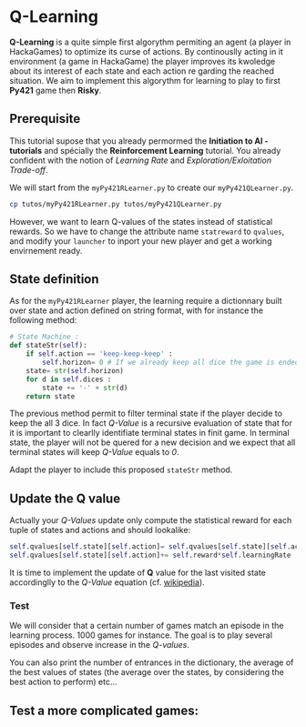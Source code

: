 # Q-Learning

**Q-Learning** is a quite simple first algorythm permiting an agent (a player in HackaGames) to optimize its curse of actions.
By continouslly acting in it environment (a game in HackaGame) the player improves its kwoledge about its interest of each state and each action re garding the reached situation.
We aim to implement this algorythm for learning to play to first **Py421** game then **Risky**.

## Prerequisite

This tutorial supose that you already permormed the **Initiation to AI - tutorials** and spécially the **Reinforcement Learning** tutorial. 
You already confident with the notion of _Learning Rate_ and _Exploration/Exloitation Trade-off_.

We will start from the `myPy421RLearner.py` to create our `myPy421QLearner.py`.

```sh
cp tutos/myPy421RLearner.py tutos/myPy421QLearner.py
```

However, we want to learn Q-values of the states instead of statistical rewards. 
So we have to change the attribute name `statreward` to `qvalues`, and modify your `launcher` to inport your new player and get a working envirnement ready.


## State definition

As for the `myPy421RLearner` player, the learning require a dictionnary built over state and action defined on string format, with for instance the following method:

```python
# State Machine :
def stateStr(self):
    if self.action == 'keep-keep-keep' :
        self.horizon= 0 # If we already keep all dice the game is ended
    state= str(self.horizon)
    for d in self.dices :
        state += '-' + str(d)
    return state
```

The previous method permit to filter terminal state if the player decide to keep the all 3 dice.
In fact _Q-Value_ is a recursive evaluation of state that for it is important to clearlly identifiate terminal states in finit game.
In terminal state, the player will not be quered for a new decision and we expect that all terminal states will keep _Q-Value_ equals to _0_.

Adapt the player to include this proposed `stateStr` method.

## Update the Q value

Actually your _Q-Values_ update only compute the statistical reward for each tuple of states and actions and should lookalike: 

```python
self.qvalues[self.state][self.action]= self.qvalues[self.state][self.action]*(1-self.learningRate)
self.qvalues[self.state][self.action]+= self.reward*self.learningRate
```

It is time to implement the update of **Q** value for the last visited state
accordinglly to the _Q-Value_ equation (cf. [wikipedia](https://fr.wikipedia.org/wiki/Q-learning)).


### Test

We will consider that a certain number of games match an episode in the learning process.
$1000$  games for instance.
The goal is to play several episodes and observe increase in the *Q-values*.

You can also print the number of entrances in the dictionary, the average of the best values of states (the average over the states, by considering the best action to perform) etc...


## Test a more complicated games:


<!--

## Going further:

Do not forget 
You ~~can~~ must test your code at each development step by executing the code for few games and validate that the output is as expected.

Update our PlayerQ:

1. *PlayerQ* constructor permits users to customize the algorithms parameters $\epsilon$, $\gamma$ ... Let’s do it in the `__init__` method with default parameters value.
   - Handle default parameters value in python with [w3schools](https://www.w3schools.com/python/gloss_python_function_default_parameter.asp).
2. *PlayerQ* save its learned **Q-values** on a file. To notice that with [json module](https://docs.python.org/fr/3/library/json.html), you can easily read and write a dictionary from a file.
3. *PlayerQ* initialize its **Q-values** by loading a file.
4. A new *PlayerBestQ* simply play the best action always from a given **Q-values** dictionary (without upgrading **Q**).
5. You are capable of plotting the sum over **Q** with one point per episode (with [pyplot](https://matplotlib.org/stable/tutorials/introductory/pyplot.html) for instance).

-->

